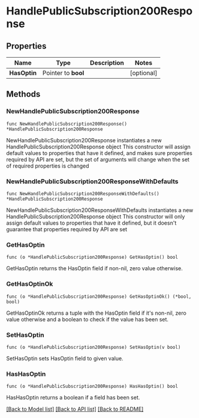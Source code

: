 # HandlePublicSubscription200Response

## Properties

Name | Type | Description | Notes
------------ | ------------- | ------------- | -------------
**HasOptin** | Pointer to **bool** |  | [optional] 

## Methods

### NewHandlePublicSubscription200Response

`func NewHandlePublicSubscription200Response() *HandlePublicSubscription200Response`

NewHandlePublicSubscription200Response instantiates a new HandlePublicSubscription200Response object
This constructor will assign default values to properties that have it defined,
and makes sure properties required by API are set, but the set of arguments
will change when the set of required properties is changed

### NewHandlePublicSubscription200ResponseWithDefaults

`func NewHandlePublicSubscription200ResponseWithDefaults() *HandlePublicSubscription200Response`

NewHandlePublicSubscription200ResponseWithDefaults instantiates a new HandlePublicSubscription200Response object
This constructor will only assign default values to properties that have it defined,
but it doesn't guarantee that properties required by API are set

### GetHasOptin

`func (o *HandlePublicSubscription200Response) GetHasOptin() bool`

GetHasOptin returns the HasOptin field if non-nil, zero value otherwise.

### GetHasOptinOk

`func (o *HandlePublicSubscription200Response) GetHasOptinOk() (*bool, bool)`

GetHasOptinOk returns a tuple with the HasOptin field if it's non-nil, zero value otherwise
and a boolean to check if the value has been set.

### SetHasOptin

`func (o *HandlePublicSubscription200Response) SetHasOptin(v bool)`

SetHasOptin sets HasOptin field to given value.

### HasHasOptin

`func (o *HandlePublicSubscription200Response) HasHasOptin() bool`

HasHasOptin returns a boolean if a field has been set.


[[Back to Model list]](../README.md#documentation-for-models) [[Back to API list]](../README.md#documentation-for-api-endpoints) [[Back to README]](../README.md)


